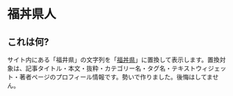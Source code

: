 # 福丼県人

## これは何?

サイト内にある「福井県」の文字列を「[福丼県](http://fukudon.jp/)」に置換して表示します。置換対象は、記事タイトル・本文・抜粋・カテゴリー名・タグ名・テキストウィジェット・著者ページのプロフィール情報です。勢いで作りました。後悔はしてません。
